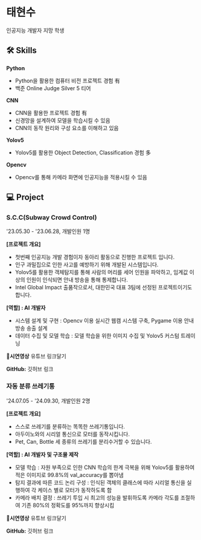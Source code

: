 # 태현수
인공지능 개발자 지망 학생

## 🛠️ Skills
**Python**  
- Python을 활용한 컴퓨터 비전 프로젝트 경험 有
- 백준 Online Judge Silver 5 티어

**CNN**
- CNN을 활용한 프로젝트 경험 有
- 신경망을 설계하여 모델을 학습시킬 수 있음
- CNN의 동작 원리와 구성 요소를 이해하고 있음

**Yolov5**
- Yolov5를 활용한 Object Detection, Classification 경험 多

**Opencv**
- Opencv를 통해 카메라 화면에 인공지능을 적용시킬 수 있음


## 💻 Project

### S.C.C(Subway Crowd Control)
'23.05.30 - '23.06.28, 개발인원 1명

**[프로젝트 개요]**
- 첫번째 인공지능 개발 경험이자 동아리 활동으로 진행한 프로젝트 입니다. 
- 인구 과밀집으로 인한 사고를 예방하기 위해 개발된 시스템입니다.
- Yolov5를 활용한 객체탐지를 통해 사람의 머리를 세어 인원을 파악하고, 임계값 이상의 인원이 인식되면 안내 방송을 통해 통제합니다.
- Intel Global Impact 출품작으로서, 대한민국 대표 3팀에 선정된 프로젝트이기도 합니다.  

**[역할] : AI 개발자**
- 시스템 설계 및 구현 :
Opencv 이용 실시간 웹캠 시스템 구축, Pygame 이용 안내방송 송출 설계 
- 데이터 수집 및 모델 학습 :
모델 학습을 위한 이미지 수집 및 Yolov5 커스텀 트레이닝

**🎥시연영상**
유튜브 링크달기

**GitHub:**
깃허브 링크


### 자동 분류 쓰레기통
'24.07.05 - '24.09.30, 개발인원 2명

**[프로젝트 개요]**
- 스스로 쓰레기를 분류하는 똑똑한 쓰레기통입니다.
- 아두이노와의 시리얼 통신으로 모터를 동작시킵니다. 
- Pet, Can, Bottle 세 종류의 쓰레기를 분리수거할 수 있습니다.

**[역할] : AI 개발자 및 구조물 제작**
- 모델 학습 :
자원 부족으로 인한 CNN 학습의 한계 극복을 위해 Yolov5를 활용하여 적은 이미지로 99.8%의 val_accuracy를 뽑아냄
- 탐지 결과에 따른 코드 논리 구성 :
인식된 객체의 클래스에 따라 시리얼 통신을 실행하여 각 케이스 별로 모터가 동작하도록 함
- 카메라 배치 결정 :
쓰레기 투입 시 최고의 성능을 발휘하도록 카메라 각도를 조절하여 기존 80%의 정확도를 95%까지 향상시킴

**🎥시연영상**
유튜브 링크달기

**GitHub:**
깃허브 링크




